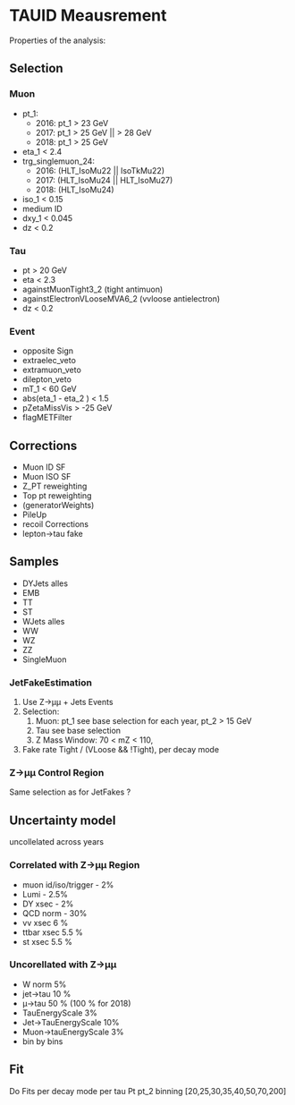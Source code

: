 # TAUID Meausrement

Properties of the analysis: 
## Selection

### Muon

* pt_1:
    * 2016: pt_1 > 23 GeV
    * 2017: pt_1 > 25 GeV || > 28 GeV
    * 2018: pt_1 > 25 GeV
* eta_1 < 2.4
* trg_singlemuon_24:
    * 2016: (HLT_IsoMu22 || IsoTkMu22)
    * 2017: (HLT_IsoMu24 || HLT_IsoMu27)
    * 2018: (HLT_IsoMu24)
* iso_1 < 0.15
* medium ID
* dxy_1 < 0.045
* dz < 0.2

### Tau

* pt > 20 GeV
* eta < 2.3
* againstMuonTight3_2 (tight antimuon)
* againstElectronVLooseMVA6_2 (vvloose antielectron)
* dz < 0.2

### Event

* opposite Sign
* extraelec_veto
* extramuon_veto
* dilepton_veto
* mT_1 < 60 GeV
* abs(eta_1 - eta_2 ) < 1.5 
* pZetaMissVis > -25 GeV
* flagMETFilter

## Corrections

* Muon ID SF
* Muon ISO SF
* Z_PT reweighting
* Top pt reweighting
* (generatorWeights)
* PileUp
* recoil Corrections
* lepton->tau fake 


## Samples

* DYJets alles
* EMB
* TT
* ST
* WJets alles
* WW
* WZ
* ZZ
* SingleMuon

### JetFakeEstimation

1. Use Z->µµ + Jets Events
2. Selection: 
   1. Muon: pt_1 see base selection for each year, pt_2 > 15 GeV
   2. Tau see base selection
   3. Z Mass Window:  70 < mZ < 110,
3. Fake rate Tight / (VLoose && !Tight), per decay mode

### Z->µµ Control Region

Same selection as for JetFakes ?

## Uncertainty model

uncollelated across years

### Correlated with Z->µµ Region

* muon id/iso/trigger - 2%
* Lumi - 2.5%
* DY xsec - 2%
* QCD norm - 30%
* vv xsec 6 %
* ttbar xsec 5.5 %
* st xsec 5.5 %
  
### Uncorellated with Z->µµ

* W norm 5%
* jet->tau 10 %
* µ->tau 50 % (100 % for 2018)
* TauEnergyScale 3%
* Jet->TauEnergyScale 10%
* Muon->tauEnergyScale 3%
* bin by bins

## Fit

Do Fits per decay mode 
per tau Pt
pt_2 binning [20,25,30,35,40,50,70,200]
